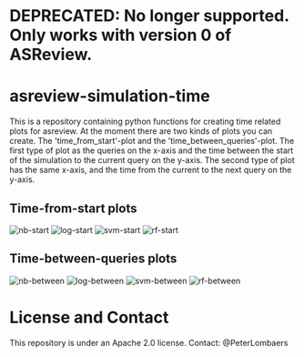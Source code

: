 # DEPRECATED: No longer supported. Only works with version 0 of ASReview.

# asreview-simulation-time

This is a repository containing python functions for creating time related plots for asreview. At the moment there are two kinds of plots you can create. The 'time_from_start'-plot and the 'time_between_queries'-plot. The first type of plot as the queries on the x-axis and the time between the start of the simulation to the current query on the y-axis. The second type of plot has the same x-axis, and the time from the current to the next query on the y-axis.

## Time-from-start plots
![nb-start](images/nb_start.png)
![log-start](images/log_start.png)
![svm-start](images/svm_start.png)
![rf-start](images/rf_start.png)

## Time-between-queries plots
![nb-between](images/nb_between.png)
![log-between](images/log_between.png)
![svm-between](images/svm_between.png)
![rf-between](images/rf_between.png)

# License and Contact
This repository is under an Apache 2.0 license. Contact: @PeterLombaers
